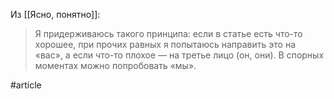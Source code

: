 Из [[Ясно, понятно]]:
> Я придерживаюсь такого принципа: если в статье есть что-то хорошее, при прочих равных я попытаюсь направить это на «вас», а если что-то плохое — на третье лицо (он, они). В спорных моментах можно попробовать «мы».

#article